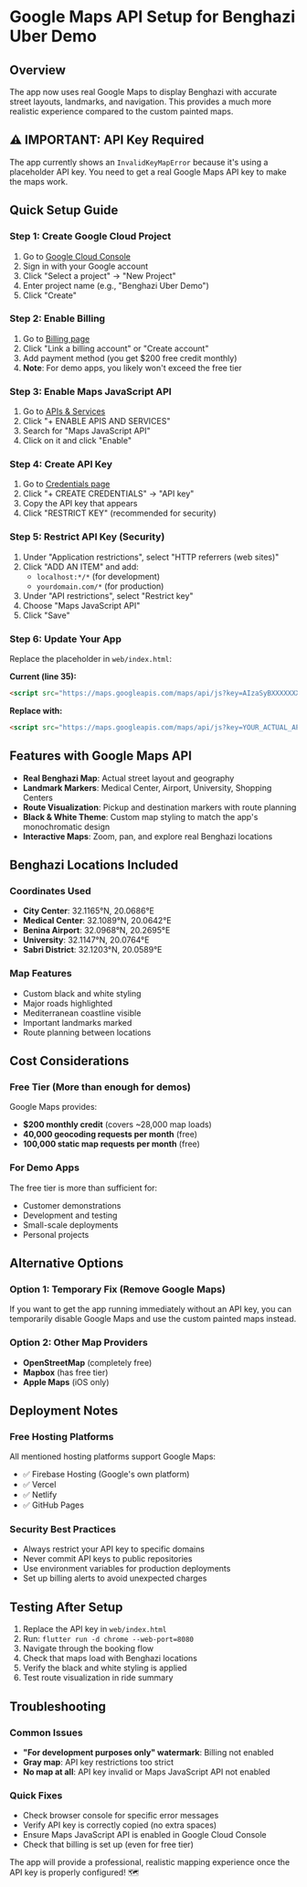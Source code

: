 # Google Maps API Setup for Benghazi Uber Demo

## Overview
The app now uses real Google Maps to display Benghazi with accurate street layouts, landmarks, and navigation. This provides a much more realistic experience compared to the custom painted maps.

## ⚠️ IMPORTANT: API Key Required
The app currently shows an `InvalidKeyMapError` because it's using a placeholder API key. You need to get a real Google Maps API key to make the maps work.

## Quick Setup Guide

### Step 1: Create Google Cloud Project
1. Go to [Google Cloud Console](https://console.cloud.google.com)
2. Sign in with your Google account
3. Click "Select a project" → "New Project"
4. Enter project name (e.g., "Benghazi Uber Demo")
5. Click "Create"

### Step 2: Enable Billing
1. Go to [Billing page](https://console.cloud.google.com/billing)
2. Click "Link a billing account" or "Create account"
3. Add payment method (you get $200 free credit monthly)
4. **Note**: For demo apps, you likely won't exceed the free tier

### Step 3: Enable Maps JavaScript API
1. Go to [APIs & Services](https://console.cloud.google.com/apis/dashboard)
2. Click "+ ENABLE APIS AND SERVICES"
3. Search for "Maps JavaScript API"
4. Click on it and click "Enable"

### Step 4: Create API Key
1. Go to [Credentials page](https://console.cloud.google.com/apis/credentials)
2. Click "+ CREATE CREDENTIALS" → "API key"
3. Copy the API key that appears
4. Click "RESTRICT KEY" (recommended for security)

### Step 5: Restrict API Key (Security)
1. Under "Application restrictions", select "HTTP referrers (web sites)"
2. Click "ADD AN ITEM" and add:
   - `localhost:*/*` (for development)
   - `yourdomain.com/*` (for production)
3. Under "API restrictions", select "Restrict key"
4. Choose "Maps JavaScript API"
5. Click "Save"

### Step 6: Update Your App
Replace the placeholder in `web/index.html`:

**Current (line 35):**
```html
<script src="https://maps.googleapis.com/maps/api/js?key=AIzaSyBXXXXXXXXXXXXXXXXXXXXXXXXXXXXXXXX"></script>
```

**Replace with:**
```html
<script src="https://maps.googleapis.com/maps/api/js?key=YOUR_ACTUAL_API_KEY_HERE"></script>
```

## Features with Google Maps API
- **Real Benghazi Map**: Actual street layout and geography
- **Landmark Markers**: Medical Center, Airport, University, Shopping Centers
- **Route Visualization**: Pickup and destination markers with route planning
- **Black & White Theme**: Custom map styling to match the app's monochromatic design
- **Interactive Maps**: Zoom, pan, and explore real Benghazi locations

## Benghazi Locations Included

### Coordinates Used
- **City Center**: 32.1165°N, 20.0686°E
- **Medical Center**: 32.1089°N, 20.0642°E  
- **Benina Airport**: 32.0968°N, 20.2695°E
- **University**: 32.1147°N, 20.0764°E
- **Sabri District**: 32.1203°N, 20.0589°E

### Map Features
- Custom black and white styling
- Major roads highlighted
- Mediterranean coastline visible
- Important landmarks marked
- Route planning between locations

## Cost Considerations

### Free Tier (More than enough for demos)
Google Maps provides:
- **$200 monthly credit** (covers ~28,000 map loads)
- **40,000 geocoding requests per month** (free)
- **100,000 static map requests per month** (free)

### For Demo Apps
The free tier is more than sufficient for:
- Customer demonstrations
- Development and testing
- Small-scale deployments
- Personal projects

## Alternative Options

### Option 1: Temporary Fix (Remove Google Maps)
If you want to get the app running immediately without an API key, you can temporarily disable Google Maps and use the custom painted maps instead.

### Option 2: Other Map Providers
- **OpenStreetMap** (completely free)
- **Mapbox** (has free tier)
- **Apple Maps** (iOS only)

## Deployment Notes

### Free Hosting Platforms
All mentioned hosting platforms support Google Maps:
- ✅ Firebase Hosting (Google's own platform)
- ✅ Vercel
- ✅ Netlify  
- ✅ GitHub Pages

### Security Best Practices
- Always restrict your API key to specific domains
- Never commit API keys to public repositories
- Use environment variables for production deployments
- Set up billing alerts to avoid unexpected charges

## Testing After Setup
1. Replace the API key in `web/index.html`
2. Run: `flutter run -d chrome --web-port=8080`
3. Navigate through the booking flow
4. Check that maps load with Benghazi locations
5. Verify the black and white styling is applied
6. Test route visualization in ride summary

## Troubleshooting

### Common Issues
- **"For development purposes only" watermark**: Billing not enabled
- **Gray map**: API key restrictions too strict
- **No map at all**: API key invalid or Maps JavaScript API not enabled

### Quick Fixes
- Check browser console for specific error messages
- Verify API key is correctly copied (no extra spaces)
- Ensure Maps JavaScript API is enabled in Google Cloud Console
- Check that billing is set up (even for free tier)

The app will provide a professional, realistic mapping experience once the API key is properly configured! 🗺️ 